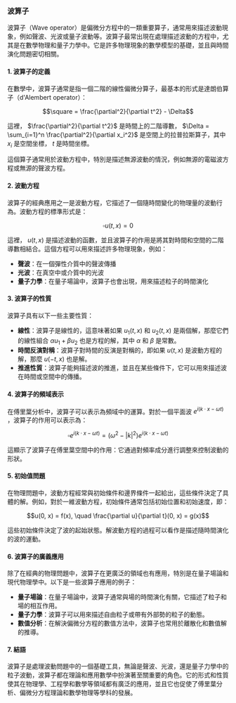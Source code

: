### 波算子

波算子（Wave operator）是偏微分方程中的一類重要算子，通常用來描述波動現象，例如聲波、光波或量子波動等。波算子最常出現在處理描述波動的方程中，尤其是在數學物理和量子力學中。它是許多物理現象的數學模型的基礎，並且與時間演化問題密切相關。

#### 1. 波算子的定義

在數學中，波算子通常是指一個二階的線性偏微分算子，最基本的形式是達朗伯算子（d'Alembert operator）：


```math
\square = \frac{\partial^2}{\partial t^2} - \Delta
```


這裡， $`\frac{\partial^2}{\partial t^2}`$  是時間上的二階導數， $`\Delta = \sum_{i=1}^n \frac{\partial^2}{\partial x_i^2}`$  是空間上的拉普拉斯算子，其中  $`x_i`$  是空間坐標， $`t`$  是時間坐標。

這個算子通常用於波動方程中，特別是描述無源波動的情況，例如無源的電磁波方程或無源的聲波方程。

#### 2. 波動方程

波算子的經典應用之一是波動方程，它描述了一個隨時間變化的物理量的波動行為。波動方程的標準形式是：


```math
\square u(t, x) = 0
```


這裡， $`u(t, x)`$  是描述波動的函數，並且波算子的作用是將其對時間和空間的二階導數相結合。這個方程可以用來描述許多物理現象，例如：

- **聲波**：在一個彈性介質中的聲波傳播
- **光波**：在真空中或介質中的光波
- **量子力學**：在量子場論中，波算子也會出現，用來描述粒子的時間演化

#### 3. 波算子的性質

波算子具有以下一些主要性質：

- **線性**：波算子是線性的，這意味著如果  $`u_1(t, x)`$  和  $`u_2(t, x)`$  是兩個解，那麼它們的線性組合  $`\alpha u_1 + \beta u_2`$  也是方程的解，其中  $`\alpha`$  和  $`\beta`$  是常數。
- **時間反演對稱**：波算子對時間的反演是對稱的，即如果  $`u(t, x)`$  是波動方程的解，那麼  $`u(-t, x)`$  也是解。
- **推進性質**：波算子能夠描述波的推進，並且在某些條件下，它可以用來描述波在時間或空間中的傳播。

#### 4. 波算子的頻域表示

在傅里葉分析中，波算子可以表示為頻域中的運算。對於一個平面波  $`e^{i(k \cdot x - \omega t)}`$ ，波算子的作用可以表示為：


```math
\square e^{i(k \cdot x - \omega t)} = (\omega^2 - |k|^2) e^{i(k \cdot x - \omega t)}
```


這顯示了波算子在傅里葉空間中的作用：它通過對頻率成分進行調整來控制波動的形狀。

#### 5. 初始值問題

在物理問題中，波動方程經常與初始條件和邊界條件一起給出，這些條件決定了具體的解。例如，對於一維波動方程，初始條件通常包括初始位置和初始速度，即：


```math
u(0, x) = f(x), \quad \frac{\partial u}{\partial t}(0, x) = g(x)
```


這些初始條件決定了波的起始狀態。解波動方程的過程可以看作是描述隨時間演化的波的運動。

#### 6. 波算子的廣義應用

除了在經典的物理問題中，波算子在更廣泛的領域也有應用，特別是在量子場論和現代物理學中。以下是一些波算子應用的例子：

- **量子場論**：在量子場論中，波算子通常與場的時間演化有關，它描述了粒子和場的相互作用。
- **量子力學**：波算子可以用來描述自由粒子或帶有外部勢的粒子的動態。
- **數值分析**：在解決偏微分方程的數值方法中，波算子也常用於離散化和數值解的推導。

#### 7. 結語

波算子是處理波動問題中的一個基礎工具，無論是聲波、光波，還是量子力學中的粒子波動，波算子都在理論和應用數學中扮演著至關重要的角色。它的形式和性質使其在物理學、工程學和數學等領域都有廣泛的應用，並且它也促使了傅里葉分析、偏微分方程理論和數學物理等學科的發展。
